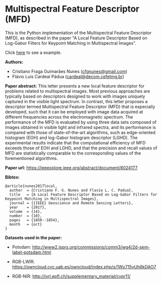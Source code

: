 # Multispectral Feature Descriptor (MFD)

This is the Python implementation of the Multispectral Feature Descriptor (MFD), as described in the paper "A Local Feature Descriptor Based on Log-Gabor Filters for Keypoint Matching in Multispectral Images".

Click [here](https://github.com/cfgnunes/mfd/blob/master/MatchingExample.ipynb) to see a example.

**Authors:**
* Cristiano Fraga Guimarães Nunes (<cfgnunes@gmail.com>)
* Flávio Luis Cardeal Pádua (<cardeal@decom.cefetmg.br>)

**Paper abstract:**
This letter presents a new local feature descriptor for problems related to multispectral images.
Most previous approaches are typically based on descriptors designed to work with images uniquely captured in the visible light spectrum.
In contrast, this letter proposes a descriptor termed Multispectral Feature Descriptor (MFD) that is especially developed, such that it can be employed with image data acquired at different frequencies across the electromagnetic spectrum.
The performance of the MFD is evaluated by using three data sets composed of images obtained in visible light and infrared spectra, and its performance is compared with those of state-of-the-art algorithms, such as edge-oriented histogram (EOH) and log-Gabor histogram descriptor (LGHD).
The experimental results indicate that the computational efficiency of MFD exceeds those of EOH and LGHD, and that the precision and recall values of MFD are statistically comparable to the corresponding values of the forementioned algorithms.

**Paper url:** https://ieeexplore.ieee.org/abstract/document/8024177

**Bibtex:**
```
@article{nunes2017local,
  author  = {Cristiano F. G. Nunes and Flavio L. C. Padua},
  title   = {A Local Feature Descriptor Based on Log-Gabor Filters for Keypoint Matching in Multispectral Images},
  journal = {{IEEE} Geoscience and Remote Sensing Letters},
  year    = {2017},
  volume  = {14},
  number  = {10},
  pages   = {1850--1854},
  month   = {oct}
}
```
**Datasets used in the paper:**

* Potsdam: http://www2.isprs.org/commissions/comm3/wg4/2d-sem-label-potsdam.html

* RGB-LWIR: https://owncloud.cvc.uab.es/owncloud/index.php/s/1Wx715yUh6kDAO7

* RGB-NIR: http://ivrl.epfl.ch/supplementary_material/cvpr11/

